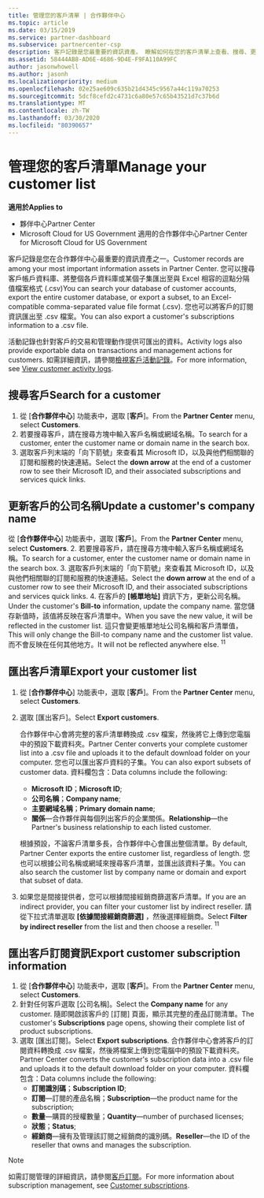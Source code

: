 ```yaml
---
title: 管理您的客戶清單 | 合作夥伴中心
ms.topic: article
ms.date: 03/15/2019
ms.service: partner-dashboard
ms.subservice: partnercenter-csp
description: 客戶記錄是您最重要的資訊資產。 瞭解如何在您的客戶清單上查看、搜尋、更新及匯出資訊。
ms.assetid: 58444AB8-AD6E-4686-9D4E-F9FA110A99FC
author: jasonwhowell
ms.author: jasonh
ms.localizationpriority: medium
ms.openlocfilehash: 02e25ae609c635b21d4345c9567a44c119a70253
ms.sourcegitcommit: 5dcf8cefd2c4731c6a80e57c65b43521d7c37b6d
ms.translationtype: MT
ms.contentlocale: zh-TW
ms.lasthandoff: 03/30/2020
ms.locfileid: "80390657"
---
```

# <a name="manage-your-customer-list"></a><span data-ttu-id="d738c-104">管理您的客戶清單</span><span class="sxs-lookup"><span data-stu-id="d738c-104">Manage your customer list</span></span>

<span data-ttu-id="d738c-105">**適用於**</span><span class="sxs-lookup"><span data-stu-id="d738c-105">**Applies to**</span></span>

-  <span data-ttu-id="d738c-106">夥伴中心</span><span class="sxs-lookup"><span data-stu-id="d738c-106">Partner Center</span></span>
-  <span data-ttu-id="d738c-107">Microsoft Cloud for US Government 適用的合作夥伴中心</span><span class="sxs-lookup"><span data-stu-id="d738c-107">Partner Center for Microsoft Cloud for US Government</span></span>


<span data-ttu-id="d738c-108">客戶記錄是您在合作夥伴中心最重要的資訊資產之一。</span><span class="sxs-lookup"><span data-stu-id="d738c-108">Customer records are among your most important information assets in Partner Center.</span></span> <span data-ttu-id="d738c-109">您可以搜尋客戶帳戶資料庫、將整個各戶資料庫或某個子集匯出至與 Excel 相容的逗點分隔值檔案格式 (.csv)</span><span class="sxs-lookup"><span data-stu-id="d738c-109">You can search your database of customer accounts, export the entire customer database, or export a subset, to an Excel-compatible comma-separated value file format (.csv).</span></span> <span data-ttu-id="d738c-110">您也可以將客戶的訂閱資訊匯出至 .csv 檔案。</span><span class="sxs-lookup"><span data-stu-id="d738c-110">You can also export a customer's subscriptions information to a .csv file.</span></span>

<span data-ttu-id="d738c-111">活動記錄也針對客戶的交易和管理動作提供可匯出的資料。</span><span class="sxs-lookup"><span data-stu-id="d738c-111">Activity logs also provide exportable data on transactions and management actions for customers.</span></span> <span data-ttu-id="d738c-112">如需詳細資訊，請參閱[檢視客戶活動記錄](activity-logs.md)。</span><span class="sxs-lookup"><span data-stu-id="d738c-112">For more information, see [View customer activity logs](activity-logs.md).</span></span>


## <a name="search-for-a-customer"></a><span data-ttu-id="d738c-113">搜尋客戶</span><span class="sxs-lookup"><span data-stu-id="d738c-113">Search for a customer</span></span>

1.  <span data-ttu-id="d738c-114">從 [**合作夥伴中心**] 功能表中，選取 [**客戶**]。</span><span class="sxs-lookup"><span data-stu-id="d738c-114">From the **Partner Center** menu, select **Customers**.</span></span>
2.  <span data-ttu-id="d738c-115">若要搜尋客戶，請在搜尋方塊中輸入客戶名稱或網域名稱。</span><span class="sxs-lookup"><span data-stu-id="d738c-115">To search for a customer, enter the customer name or domain name in the search box.</span></span>
3.  <span data-ttu-id="d738c-116">選取客戶列末端的「向下箭號」來查看其 Microsoft ID，以及與他們相關聯的訂閱和服務的快速連結。</span><span class="sxs-lookup"><span data-stu-id="d738c-116">Select the **down arrow** at the end of a customer row to see their Microsoft ID, and their associated subscriptions and services quick links.</span></span>

## <a name="update-a-customers-company-name"></a><span data-ttu-id="d738c-117">更新客戶的公司名稱</span><span class="sxs-lookup"><span data-stu-id="d738c-117">Update a customer's company name</span></span>

<span data-ttu-id="d738c-118">從 [**合作夥伴中心**] 功能表中，選取 [**客戶**]。</span><span class="sxs-lookup"><span data-stu-id="d738c-118">From the **Partner Center** menu, select **Customers**.</span></span>
2.  <span data-ttu-id="d738c-119">若要搜尋客戶，請在搜尋方塊中輸入客戶名稱或網域名稱。</span><span class="sxs-lookup"><span data-stu-id="d738c-119">To search for a customer, enter the customer name or domain name in the search box.</span></span>
3.  <span data-ttu-id="d738c-120">選取客戶列末端的「向下箭號」來查看其 Microsoft ID，以及與他們相關聯的訂閱和服務的快速連結。</span><span class="sxs-lookup"><span data-stu-id="d738c-120">Select the **down arrow** at the end of a customer row to see their Microsoft ID, and their associated subscriptions and services quick links.</span></span>
4.  <span data-ttu-id="d738c-121">在客戶的 **\[帳單地址\]** 資訊下方，更新公司名稱。</span><span class="sxs-lookup"><span data-stu-id="d738c-121">Under the customer's **Bill-to** information, update the company name.</span></span> <span data-ttu-id="d738c-122">當您儲存新值時，該值將反映在客戶清單中。</span><span class="sxs-lookup"><span data-stu-id="d738c-122">When you save the new value, it will be reflected in the customer list.</span></span> <span data-ttu-id="d738c-123">這只會變更帳單地址公司名稱和客戶清單值，</span><span class="sxs-lookup"><span data-stu-id="d738c-123">This will only change the Bill-to company name and the customer list value.</span></span> <span data-ttu-id="d738c-124">而不會反映在任何其他地方。</span><span class="sxs-lookup"><span data-stu-id="d738c-124">It will not be reflected anywhere else.</span></span>
<span data-ttu-id="d738c-125"><sup>1</sup></span><span class="sxs-lookup"><span data-stu-id="d738c-125"><sup>1</sup></span></span>
## <a name="export-your-customer-list"></a><span data-ttu-id="d738c-126">匯出客戶清單</span><span class="sxs-lookup"><span data-stu-id="d738c-126">Export your customer list</span></span>

1.  <span data-ttu-id="d738c-127">從 [**合作夥伴中心**] 功能表中，選取 [**客戶**]。</span><span class="sxs-lookup"><span data-stu-id="d738c-127">From the **Partner Center** menu, select **Customers**.</span></span>
2.  <span data-ttu-id="d738c-128">選取 \[匯出客戶\]。</span><span class="sxs-lookup"><span data-stu-id="d738c-128">Select **Export customers**.</span></span>

    <span data-ttu-id="d738c-129">合作夥伴中心會將完整的客戶清單轉換成 .csv 檔案，然後將它上傳到您電腦中的預設下載資料夾。</span><span class="sxs-lookup"><span data-stu-id="d738c-129">Partner Center converts your complete customer list into a .csv file and uploads it to the default download folder on your computer.</span></span> <span data-ttu-id="d738c-130">您也可以匯出客戶資料的子集。</span><span class="sxs-lookup"><span data-stu-id="d738c-130">You can also export subsets of customer data.</span></span> <span data-ttu-id="d738c-131">資料欄包含：</span><span class="sxs-lookup"><span data-stu-id="d738c-131">Data columns include the following:</span></span>

    -   <span data-ttu-id="d738c-132">**Microsoft ID**；</span><span class="sxs-lookup"><span data-stu-id="d738c-132">**Microsoft ID**;</span></span>
    -   <span data-ttu-id="d738c-133">**公司名稱**；</span><span class="sxs-lookup"><span data-stu-id="d738c-133">**Company name**;</span></span>
    -   <span data-ttu-id="d738c-134">**主要網域名稱**；</span><span class="sxs-lookup"><span data-stu-id="d738c-134">**Primary domain name**;</span></span>
    -   <span data-ttu-id="d738c-135">**關係**—合作夥伴與每個列出客戶的企業關係。</span><span class="sxs-lookup"><span data-stu-id="d738c-135">**Relationship**—the Partner's business relationship to each listed customer.</span></span>

    <span data-ttu-id="d738c-136">根據預設，不論客戶清單多長，合作夥伴中心會匯出整個清單。</span><span class="sxs-lookup"><span data-stu-id="d738c-136">By default, Partner Center exports the entire customer list, regardless of length.</span></span> <span data-ttu-id="d738c-137">您也可以根據公司名稱或網域來搜尋客戶清單，並匯出該資料子集。</span><span class="sxs-lookup"><span data-stu-id="d738c-137">You can also search the customer list by company name or domain and export that subset of data.</span></span>

3.  <span data-ttu-id="d738c-138">如果您是間接提供者，您可以根據間接經銷商篩選客戶清單。</span><span class="sxs-lookup"><span data-stu-id="d738c-138">If you are an indirect provider, you can filter your customer list by indirect reseller.</span></span> <span data-ttu-id="d738c-139">請從下拉式清單選取 **\[依據間接經銷商篩選\]** ，然後選擇經銷商。</span><span class="sxs-lookup"><span data-stu-id="d738c-139">Select **Filter by indirect reseller** from the list and then choose a reseller.</span></span>
<span data-ttu-id="d738c-140"><sup>1</sup></span><span class="sxs-lookup"><span data-stu-id="d738c-140"><sup>1</sup></span></span>

## <a name="export-customer-subscription-information"></a><span data-ttu-id="d738c-141">匯出客戶訂閱資訊</span><span class="sxs-lookup"><span data-stu-id="d738c-141">Export customer subscription information</span></span>

1.  <span data-ttu-id="d738c-142">從 [**合作夥伴中心**] 功能表中，選取 [**客戶**]。</span><span class="sxs-lookup"><span data-stu-id="d738c-142">From the **Partner Center** menu, select **Customers**.</span></span>
2.  <span data-ttu-id="d738c-143">針對任何客戶選取 \[公司名稱\]。</span><span class="sxs-lookup"><span data-stu-id="d738c-143">Select the **Company name** for any customer.</span></span> <span data-ttu-id="d738c-144">隨即開啟該客戶的 \[訂閱\] 頁面，顯示其完整的產品訂閱清單。</span><span class="sxs-lookup"><span data-stu-id="d738c-144">The customer's **Subscriptions** page opens, showing their complete list of product subscriptions.</span></span>
3.  <span data-ttu-id="d738c-145">選取 \[匯出訂閱\]。</span><span class="sxs-lookup"><span data-stu-id="d738c-145">Select **Export subscriptions**.</span></span> <span data-ttu-id="d738c-146">合作夥伴中心會將客戶的訂閱資料轉換成 .csv 檔案，然後將檔案上傳到您電腦中的預設下載資料夾。</span><span class="sxs-lookup"><span data-stu-id="d738c-146">Partner Center converts the customer's subscription data into a .csv file and uploads it to the default download folder on your computer.</span></span> <span data-ttu-id="d738c-147">資料欄包含：</span><span class="sxs-lookup"><span data-stu-id="d738c-147">Data columns include the following:</span></span>
    -   <span data-ttu-id="d738c-148">**訂閱識別碼**；</span><span class="sxs-lookup"><span data-stu-id="d738c-148">**Subscription ID**;</span></span>
    -   <span data-ttu-id="d738c-149">**訂閱**—訂閱的產品名稱；</span><span class="sxs-lookup"><span data-stu-id="d738c-149">**Subscription**—the product name for the subscription;</span></span>
    -   <span data-ttu-id="d738c-150">**數量**—購買的授權數量；</span><span class="sxs-lookup"><span data-stu-id="d738c-150">**Quantity**—number of purchased licenses;</span></span>
    -   <span data-ttu-id="d738c-151">**狀態**；</span><span class="sxs-lookup"><span data-stu-id="d738c-151">**Status**;</span></span>
    -   <span data-ttu-id="d738c-152">**經銷商**—擁有及管理該訂閱之經銷商的識別碼。</span><span class="sxs-lookup"><span data-stu-id="d738c-152">**Reseller**—the ID of the reseller that owns and manages the subscription.</span></span>

> [!NOTE]  
> <span data-ttu-id="d738c-153">如需訂閱管理的詳細資訊，請參閱[客戶訂閱](customer-subscriptions.md)。</span><span class="sxs-lookup"><span data-stu-id="d738c-153">For more information about subscription management, see [Customer subscriptions](customer-subscriptions.md).</span></span>

     

 

 




